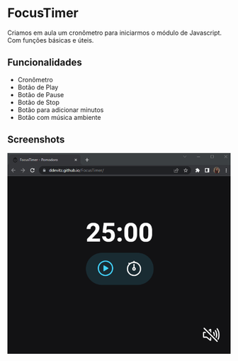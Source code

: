 
# FocusTimer

Criamos em aula um cronômetro para iniciarmos o módulo de Javascript. Com funções básicas e úteis.


## Funcionalidades

- Cronômetro
- Botão de Play
- Botão de Pause
- Botão de Stop
- Botão para adicionar minutos
- Botão com música ambiente


## Screenshots

![App Screenshot](./images/screenshot.png)

